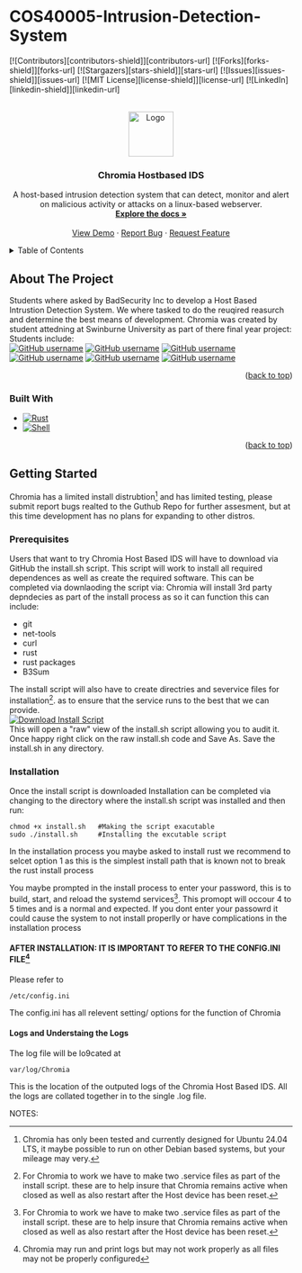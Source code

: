 # COS40005-Intrusion-Detection-System
<!-- Improved compatibility of back to top link: See: https://github.com/othneildrew/Best-README-Template/pull/73 -->

<a name="readme-top"></a>

<!--
*** Thanks for checking out the Best-README-Template. If you have a suggestion
*** that would make this better, please fork the repo and create a pull request
*** or simply open an issue with the tag "enhancement".
*** Don't forget to give the project a star!
*** Thanks again! Now go create something AMAZING! :D
-->

<!-- PROJECT SHIELDS -->
<!--
*** I'm using markdown "reference style" links for readability.
*** Reference links are enclosed in brackets [ ] instead of parentheses ( ).
*** See the bottom of this document for the declaration of the reference variables
*** for contributors-url, forks-url, etc. This is an optional, concise syntax you may use.
*** https://www.markdownguide.org/basic-syntax/#reference-style-links
-->

[![Contributors][contributors-shield]][contributors-url]
[![Forks][forks-shield]][forks-url]
[![Stargazers][stars-shield]][stars-url]
[![Issues][issues-shield]][issues-url]
[![MIT License][license-shield]][license-url]
[![LinkedIn][linkedin-shield]][linkedin-url]

<!-- PROJECT LOGO -->
<br />
<div align="center">
  <a href="https://github.com/github_username/repo_name">
    <img src="images/logo.png" alt="Logo" width="80" height="80">
  </a>

<h3 align="center">Chromia Hostbased IDS</h3>

  <p align="center">
    A host-based intrusion detection system that can detect, monitor and alert on malicious activity or attacks on a linux-based webserver.
    <br />
    <a href="https://github.com/github_username/repo_name"><strong>Explore the docs »</strong></a>
    <br />
    <br />
    <a href="https://github.com/github_username/repo_name">View Demo</a>
    ·
    <a href="https://github.com/github_username/repo_name/issues">Report Bug</a>
    ·
    <a href="https://github.com/github_username/repo_name/issues">Request Feature</a>
  </p>
</div>

<!-- TABLE OF CONTENTS -->
<details>
  <summary>Table of Contents</summary>
  <ol>
    <li>
      <a href="#about-the-project">About The Project</a>
      <ul>
        <li><a href="#built-with">Built With</a></li>
      </ul>
    </li>
    <li>
      <a href="#getting-started">Getting Started</a>
      <ul>
        <li><a href="#prerequisites">Prerequisites</a></li>
        <li><a href="#installation">Installation</a></li>
      </ul>
    </li>
    <li><a href="#usage">Usage</a></li>
    <li><a href="#roadmap">Roadmap</a></li>
    <li><a href="#contributing">Contributing</a></li>
    <li><a href="#license">License</a></li>
    <li><a href="#contact">Contact</a></li>
    <li><a href="#acknowledgments">Acknowledgments</a></li>
  </ol>
</details>

<!-- ABOUT THE PROJECT -->

## About The Project
Students where asked by BadSecurity Inc to develop a Host Based Intrustion Detection System. We where tasked to do the reuqired reasurch and determine the best means of development.
Chromia was created by student attedning at Swinburne University as part of there final year project:
Students include:
<br>
[![GitHub username](https://img.shields.io/badge/GitHub-Ben-blue?style=for-the-badge&logo=github)](https://github.com/brokenpip)
[![GitHub username](https://img.shields.io/badge/GitHub-Lachlan-blue?style=for-the-badge&logo=github)](https://github.com/DoctorLock)
[![GitHub username](https://img.shields.io/badge/GitHub-Erik-blue?style=for-the-badge&logo=github)](https://github.com/erikkvietelaitis)
[![GitHub username](https://img.shields.io/badge/GitHub-Sam-blue?style=for-the-badge&logo=github)](https://github.com/samsharma12)
[![GitHub username](https://img.shields.io/badge/GitHub-Simon-blue?style=for-the-badge&logo=github)](https://github.com/SimonPH2)
[![GitHub username](https://img.shields.io/badge/GitHub-Sean-blue?style=for-the-badge&logo=github)](https://github.com/stackingheaps)

<p align="right">(<a href="#readme-top">back to top</a>)</p>

### Built With
- [![Rust](https://img.shields.io/badge/rust-%23000000.svg?style=for-the-badge&logo=rust&logoColor=white)](https://www.rust-lang.org/)
- [![Shell](https://img.shields.io/badge/shell-%23121011.svg?style=for-the-badge&logo=gnu-bash&logoColor=white)](https://www.gnu.org/software/bash/)

<p align="right">(<a href="#readme-top">back to top</a>)</p>

<!-- GETTING STARTED -->

## Getting Started
Chromia has a limited install distrubtion[^1] and has limited testing, please submit report bugs realted to the Guthub Repo for further assesment, but at this time development has no plans for expanding to other distros.
### Prerequisites
Users that want to try Chromia Host Based IDS will have to download via GitHub the install.sh script. This script will work to install all required dependences as well as create the required software.
This can be completed via downlaoding the script via:
Chromia will install 3rd party depndecies as part of the install process as so it can function this can include:
- git
- net-tools
- curl
- rust
- rust packages
- B3Sum

The install script will also have to create directries and severvice files for installation[^2]. as to ensure that the service runs to the best that we can provide.
<br>
<a href="https://raw.githubusercontent.com/erikkvietelaitis/COS40005-Intrusion-Detection-System/readme/install.sh" download="install.sh">
  <img src="https://img.shields.io/badge/Download%20Install%20Script-blue?style=for-the-badge" alt="Download Install Script">
</a>
<br>
This will open a "raw" view of the install.sh script allowing you to audit it.
Once happy right click on the raw install.sh code and Save As.
Save the install.sh in any directory.

### Installation

Once the install script is downloaded 
Installation can be completed via changing to the directory where the install.sh script was installed and then run:
```
chmod +x install.sh   #Making the script exacutable
sudo ./install.sh     #Installing the excutable script
```
In the installation process you maybe asked to install rust we recommend to selcet option 1 as this is the simplest install path that is known not to break the rust install process

You maybe prompted in the install process to enter your password, this is to build, start, and reload the systemd services[^2]. This promopt will occour 4 to 5 times and is a normal and expected. If you dont enter your passowrd it could cause the system to not install properlly or have complications in the installation process 

#### AFTER INSTALLATION: IT IS IMPORTANT TO REFER TO THE CONFIG.INI FILE[^3]

Please refer to

```
/etc/config.ini
```
The config.ini has all relevent setting/ options for the function of Chromia

#### Logs and Understaing the Logs 
The log file will be lo9cated at 
```
var/log/Chromia
```
This is the location of the outputed logs of the Chromia Host Based IDS. All the logs are collated together in to the single .log file. 



NOTES:
[^1]: Chromia has only been tested and currently designed for Ubuntu 24.04 LTS, it maybe possible to run on other Debian based systems, but your mileage may very.

[^2]: For Chromia to work we have to make two .service files as part of the install script. these are to help insure that Chromia remains active when closed as well as also restart after the Host device has been reset.

[^3]: Chromia may run and print logs but may not work properly as all files may not be properly configured


